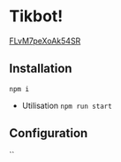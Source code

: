 # Tikbot!
[FLvM7peXoAk54SR](https://user-images.githubusercontent.com/48517965/157438891-96f452a9-ca20-4e68-b543-500e30f61bf3.jpg)

## Installation
`npm i`

- Utilisation
`npm run start`

## Configuration

``
